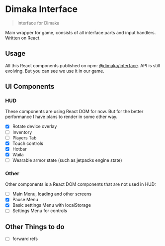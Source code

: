 # Dimaka Interface

> Interface for Dimaka

Main wrapper for game, consists of all interface parts and input handlers. Written on React.

## Usage

All this React components published on npm: [@dimaka/interface](http://npmjs.com/@dimaka/interface).
API is still evolving. But you can see we use it in our game.

## UI Components

### HUD

These components are using React DOM for now. But for the better performance I have plans to render in some other way.

- [X] Rotate device overlay
- [ ] Inventory
- [ ] Players Tab
- [X] Touch controls
- [X] Hotbar
- [X] Waila
- [ ] Wearable armor state (such as jetpacks engine state)

### Other

Other components is a React DOM components that are not used in HUD:

 - [ ] Main Menu, loading and other screens
 - [X] Pause Menu
 - [X] Basic settings Menu with localStorage
 - [ ] Settings Menu for controls

## Other Things to do

- [ ] forward refs
